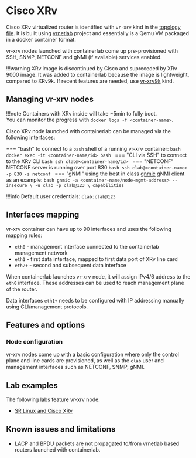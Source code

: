 # Cisco XRv

Cisco XRv virtualized router is identified with `vr-xrv` kind in the [topology file](../topo-def-file.md). It is built using [vrnetlab](../vrnetlab.md) project and essentially is a Qemu VM packaged in a docker container format.

vr-xrv nodes launched with containerlab come up pre-provisioned with SSH, SNMP, NETCONF and gNMI (if available) services enabled.

!!!warning
    XRv image is discontinued by Cisco and supreceded by XRv 9000 image. It was added to containerlab because the image is lightweight, compared to XRv9k. If recent features are needed, use [vr-xrv9k](vr-xrv9k.md) kind.

## Managing vr-xrv nodes

!!!note
    Containers with XRv inside will take ~5min to fully boot.  
    You can monitor the progress with `docker logs -f <container-name>`.

Cisco XRv node launched with containerlab can be managed via the following interfaces:

=== "bash"
    to connect to a `bash` shell of a running vr-xrv container:
    ```bash
    docker exec -it <container-name/id> bash
    ```
=== "CLI via SSH"
    to connect to the XRv CLI
    ```bash
    ssh clab@<container-name/id>
    ```
=== "NETCONF"
    NETCONF server is running over port 830
    ```bash
    ssh clab@<container-name> -p 830 -s netconf
    ```
=== "gNMI"
    using the best in class [gnmic](https://gnmic.kmrd.dev) gNMI client as an example:
    ```bash
    gnmic -a <container-name/node-mgmt-address> --insecure \
    -u clab -p clab@123 \
    capabilities
    ```

!!!info
    Default user credentials: `clab:clab@123`

## Interfaces mapping
vr-xrv container can have up to 90 interfaces and uses the following mapping rules:

* `eth0` - management interface connected to the containerlab management network
* `eth1` - first data interface, mapped to first data port of XRv line card
* `eth2+` - second and subsequent data interface

When containerlab launches vr-xrv node, it will assign IPv4/6 address to the `eth0` interface. These addresses can be used to reach management plane of the router.

Data interfaces `eth1+` needs to be configured with IP addressing manually using CLI/management protocols.


## Features and options
### Node configuration
vr-xrv nodes come up with a basic configuration where only the control plane and line cards are provisioned, as well as the `clab` user and management interfaces such as NETCONF, SNMP, gNMI.

## Lab examples
The following labs feature vr-xrv node:

- [SR Linux and Cisco XRv](../../lab-examples/vr-xrv.md)

## Known issues and limitations
* LACP and BPDU packets are not propagated to/from vrnetlab based routers launched with containerlab.

